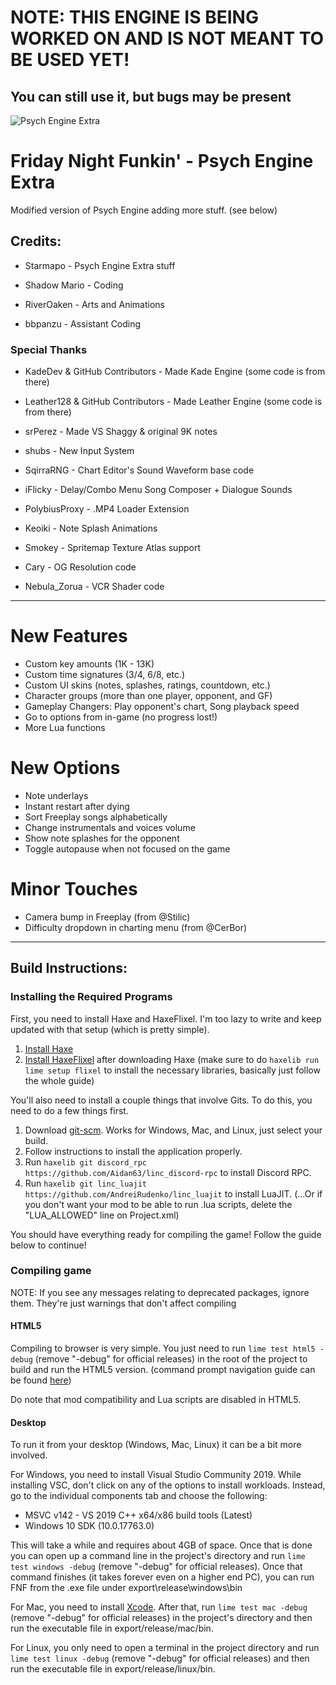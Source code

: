 # NOTE: THIS ENGINE IS BEING WORKED ON AND IS NOT MEANT TO BE USED YET!
## You can still use it, but bugs may be present

![Psych Engine Extra](https://user-images.githubusercontent.com/85134252/153526241-9f265b56-ffd1-4452-bb61-c7500471a910.png)

# Friday Night Funkin' - Psych Engine Extra
Modified version of Psych Engine adding more stuff. (see below)

## Credits:
* Starmapo - Psych Engine Extra stuff

* Shadow Mario - Coding
* RiverOaken - Arts and Animations
* bbpanzu - Assistant Coding

### Special Thanks
* KadeDev & GitHub Contributors - Made Kade Engine (some code is from there)
* Leather128 & GitHub Contributors - Made Leather Engine (some code is from there)
* srPerez - Made VS Shaggy & original 9K notes

* shubs - New Input System
* SqirraRNG - Chart Editor's Sound Waveform base code
* iFlicky - Delay/Combo Menu Song Composer + Dialogue Sounds
* PolybiusProxy - .MP4 Loader Extension
* Keoiki - Note Splash Animations
* Smokey - Spritemap Texture Atlas support
* Cary - OG Resolution code
* Nebula_Zorua - VCR Shader code
_____________________________________

# New Features
* Custom key amounts (1K - 13K)
* Custom time signatures (3/4, 6/8, etc.)
* Custom UI skins (notes, splashes, ratings, countdown, etc.)
* Character groups (more than one player, opponent, and GF)
* Gameplay Changers: Play opponent's chart, Song playback speed
* Go to options from in-game (no progress lost!)
* More Lua functions

# New Options
* Note underlays
* Instant restart after dying
* Sort Freeplay songs alphabetically
* Change instrumentals and voices volume
* Show note splashes for the opponent
* Toggle autopause when not focused on the game

# Minor Touches
* Camera bump in Freeplay (from @Stilic)
* Difficulty dropdown in charting menu (from @CerBor)
_____________________________________

## Build Instructions:
### Installing the Required Programs
First, you need to install Haxe and HaxeFlixel. I'm too lazy to write and keep updated with that setup (which is pretty simple). 
1. [Install Haxe](https://haxe.org/download/)
2. [Install HaxeFlixel](https://haxeflixel.com/documentation/install-haxeflixel/) after downloading Haxe (make sure to do `haxelib run lime setup flixel` to install the necessary libraries, basically just follow the whole guide)

You'll also need to install a couple things that involve Gits. To do this, you need to do a few things first.
1. Download [git-scm](https://git-scm.com/downloads). Works for Windows, Mac, and Linux, just select your build.
2. Follow instructions to install the application properly.
3. Run `haxelib git discord_rpc https://github.com/Aidan63/linc_discord-rpc` to install Discord RPC.
4. Run `haxelib git linc_luajit https://github.com/AndreiRudenko/linc_luajit` to install LuaJIT. (...Or if you don't want your mod to be able to run .lua scripts, delete the "LUA_ALLOWED" line on Project.xml)

You should have everything ready for compiling the game! Follow the guide below to continue!

### Compiling game
NOTE: If you see any messages relating to deprecated packages, ignore them. They're just warnings that don't affect compiling

#### HTML5
Compiling to browser is very simple. You just need to run `lime test html5 -debug` (remove "-debug" for official releases) in the root of the project to build and run the HTML5 version. (command prompt navigation guide can be found [here](https://ninjamuffin99.newgrounds.com/news/post/1090480))

Do note that mod compatibility and Lua scripts are disabled in HTML5.

#### Desktop
To run it from your desktop (Windows, Mac, Linux) it can be a bit more involved.

For Windows, you need to install Visual Studio Community 2019. While installing VSC, don't click on any of the options to install workloads. Instead, go to the individual components tab and choose the following:
* MSVC v142 - VS 2019 C++ x64/x86 build tools (Latest)
* Windows 10 SDK (10.0.17763.0)

This will take a while and requires about 4GB of space. Once that is done you can open up a command line in the project's directory and run `lime test windows -debug` (remove "-debug" for official releases). Once that command finishes (it takes forever even on a higher end PC), you can run FNF from the .exe file under export\release\windows\bin

For Mac, you need to install [Xcode](https://apps.apple.com/us/app/xcode/id497799835). After that, run `lime test mac -debug` (remove "-debug" for official releases) in the project's directory and then run the executable file in export/release/mac/bin.

For Linux, you only need to open a terminal in the project directory and run `lime test linux -debug` (remove "-debug" for official releases) and then run the executable file in export/release/linux/bin. 